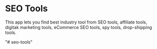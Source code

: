 # SEO Tools

This app lets you find best industry tool from SEO tools, affiliate tools, digitak marketing tools, eCommerce SEO tools, spy tools, drop-shipping tools.


"# seo-tools" 
